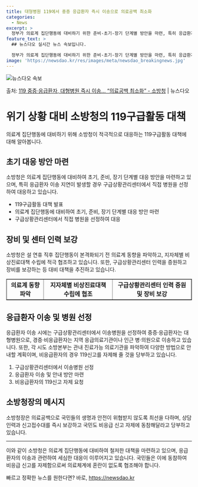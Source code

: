 ```yaml
---
title: 대형병원 119에서 중증 응급환자 즉시 이송으로 의료공백 최소화
categories:
  - News
excerpt: >
  정부가 의료계 집단행동에 대비하기 위한 준비-초기-장기 단계별 방안을 마련, 특히 응급환자 이송 지연이 발생…
feature_text: >
  ## 뉴스다오 실시간 뉴스 속보입니다.

  정부가 의료계 집단행동에 대비하기 위한 준비-초기-장기 단계별 방안을 마련, 특히 응급환자 이송 지연이 발생…
image: 'https://newsdao.kr/res/images/meta/newsdao_breakingnews.jpg'
---
```


![뉴스다오 속보](https://newsdao.kr/res/images/meta/newsdao_breakingnews.jpg)

<p>출처: <a href="https://newsdao.kr/3191" rel="dofollow">119 중증·응급환자, 대형병원 즉시 이송… “의료공백 최소화” - 소방청</a> | 뉴스다오</p>

<h1>위기 상황 대비 소방청의 119구급활동 대책</h1>
<p data-ke-size="size16">의료계 집단행동에 대비하기 위해 소방청이 적극적으로 대응하는 119구급활동 대책에 대해 알아봅니다.</p>
<h2 data-ke-size="size26">초기 대응 방안 마련</h2>
<p data-ke-size="size16">소방청은 의료계 집단행동에 대비하여 초기, 준비, 장기 단계별 대응 방안을 마련하고 있으며, 특히 응급환자 이송 지연이 발생할 경우 구급상황관리센터에서 직접 병원을 선정하여 대응하고 있습니다.</p>
<ul>
<li>119구급활동 대책 발표</li>
<li>의료계 집단행동에 대비하여 초기, 준비, 장기 단계별 대응 방안 마련</li>
<li>구급상황관리센터에서 직접 병원을 선정하여 대응</li>
</ul>
<h2 data-ke-size="size26">장비 및 센터 인력 보강</h2>
<p data-ke-size="size16">소방청은 설 연휴 직후 집단행동이 본격화되기 전 의료계 동향을 파악하고, 지자체별 비상진료대책 수립에 적극 협조하고 있습니다. 또한, 구급상황관리센터 인력을 증원하고 장비를 보강하는 등 대비 대책을 추진하고 있습니다.</p>
<table style="width: 100%;" border="1">
<tbody>
<tr>
<td style="text-align: center; height: 17px;"><b>의료계 동향 파악</b></td>
<td style="text-align: center; height: 17px;"><b>지자체별 비상진료대책 수립에 협조</b></td>
<td style="text-align: center; height: 17px;"><b>구급상황관리센터 인력 증원 및 장비 보강</b></td>
</tr>
</tbody>
</table>
<h2 data-ke-size="size26">응급환자 이송 및 병원 선정</h2>
<p data-ke-size="size16">응급환자 이송 시에는 구급상황관리센터에서 이송병원을 선정하여 중증·응급환자는 대형병원으로, 경증·비응급환자는 지역 응급의료기관이나 인근 병·의원으로 이송하고 있습니다. 또한, 각 시도 소방본부는 관내 진료가능 의료기관을 파악하여 다양한 방법으로 안내할 계획이며, 비응급환자의 경우 119신고를 자제해 줄 것을 당부하고 있습니다.</p>
<ol>
<li>구급상황관리센터에서 이송병원 선정</li>
<li>응급환자 이송 및 안내 방안 마련</li>
<li>비응급환자의 119신고 자제 요청</li>
</ol>
<h2 data-ke-size="size26">소방청장의 메시지</h2>
<p data-ke-size="size16">소방청장은 의료공백으로 국민들의 생명과 안전이 위협받지 않도록 최선을 다하며, 상담인력과 신고접수대를 즉시 보강하고 국민도 비응급 신고 자제에 동참해달라고 당부하고 있습니다.</p>
<hr>
<p data-ke-size="size16">이와 같이 소방청은 의료계 집단행동에 대비하여 철저한 대책을 마련하고 있으며, 응급환자의 이송과 관련하여 세심한 대응이 이루어지고 있습니다. 국민들은 이에 동참하여 비응급 신고를 자제함으로써 의료체계에 혼란이 없도록 협조해야 합니다.</p> 

빠르고 정확한 뉴스를 원한다면? 바로, <a href="https://newsdao.kr" rel="dofollow">https://newsdao.kr</a>


